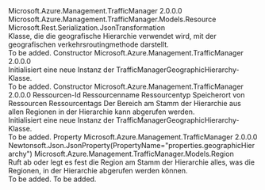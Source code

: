 <Type Name="TrafficManagerGeographicHierarchy" FullName="Microsoft.Azure.Management.TrafficManager.Models.TrafficManagerGeographicHierarchy">
  <TypeSignature Language="C#" Value="public class TrafficManagerGeographicHierarchy : Microsoft.Azure.Management.TrafficManager.Models.Resource" />
  <TypeSignature Language="ILAsm" Value=".class public auto ansi beforefieldinit TrafficManagerGeographicHierarchy extends Microsoft.Azure.Management.TrafficManager.Models.Resource" />
  <TypeSignature Language="DocId" Value="T:Microsoft.Azure.Management.TrafficManager.Models.TrafficManagerGeographicHierarchy" />
  <TypeSignature Language="VB.NET" Value="Public Class TrafficManagerGeographicHierarchy&#xA;Inherits Resource" />
  <TypeSignature Language="F#" Value="type TrafficManagerGeographicHierarchy = class&#xA;    inherit Resource" />
  <AssemblyInfo>
    <AssemblyName>Microsoft.Azure.Management.TrafficManager</AssemblyName>
    <AssemblyVersion>2.0.0.0</AssemblyVersion>
  </AssemblyInfo>
  <Base>
    <BaseTypeName>Microsoft.Azure.Management.TrafficManager.Models.Resource</BaseTypeName>
  </Base>
  <Interfaces />
  <Attributes>
    <Attribute>
      <AttributeName>Microsoft.Rest.Serialization.JsonTransformation</AttributeName>
    </Attribute>
  </Attributes>
  <Docs>
    <summary>
            Klasse, die die geografische Hierarchie verwendet wird, mit der geografischen verkehrsroutingmethode darstellt.
            </summary>
    <remarks>To be added.</remarks>
  </Docs>
  <Members>
    <Member MemberName=".ctor">
      <MemberSignature Language="C#" Value="public TrafficManagerGeographicHierarchy ();" />
      <MemberSignature Language="ILAsm" Value=".method public hidebysig specialname rtspecialname instance void .ctor() cil managed" />
      <MemberSignature Language="DocId" Value="M:Microsoft.Azure.Management.TrafficManager.Models.TrafficManagerGeographicHierarchy.#ctor" />
      <MemberSignature Language="VB.NET" Value="Public Sub New ()" />
      <MemberType>Constructor</MemberType>
      <AssemblyInfo>
        <AssemblyName>Microsoft.Azure.Management.TrafficManager</AssemblyName>
        <AssemblyVersion>2.0.0.0</AssemblyVersion>
      </AssemblyInfo>
      <Parameters />
      <Docs>
        <summary>
            Initialisiert eine neue Instanz der TrafficManagerGeographicHierarchy-Klasse.
            </summary>
        <remarks>To be added.</remarks>
      </Docs>
    </Member>
    <Member MemberName=".ctor">
      <MemberSignature Language="C#" Value="public TrafficManagerGeographicHierarchy (string id = null, string name = null, string type = null, string location = null, System.Collections.Generic.IDictionary&lt;string,string&gt; tags = null, Microsoft.Azure.Management.TrafficManager.Models.Region geographicHierarchy = null);" />
      <MemberSignature Language="ILAsm" Value=".method public hidebysig specialname rtspecialname instance void .ctor(string id, string name, string type, string location, class System.Collections.Generic.IDictionary`2&lt;string, string&gt; tags, class Microsoft.Azure.Management.TrafficManager.Models.Region geographicHierarchy) cil managed" />
      <MemberSignature Language="DocId" Value="M:Microsoft.Azure.Management.TrafficManager.Models.TrafficManagerGeographicHierarchy.#ctor(System.String,System.String,System.String,System.String,System.Collections.Generic.IDictionary{System.String,System.String},Microsoft.Azure.Management.TrafficManager.Models.Region)" />
      <MemberSignature Language="VB.NET" Value="Public Sub New (Optional id As String = null, Optional name As String = null, Optional type As String = null, Optional location As String = null, Optional tags As IDictionary(Of String, String) = null, Optional geographicHierarchy As Region = null)" />
      <MemberSignature Language="F#" Value="new Microsoft.Azure.Management.TrafficManager.Models.TrafficManagerGeographicHierarchy : string * string * string * string * System.Collections.Generic.IDictionary&lt;string, string&gt; * Microsoft.Azure.Management.TrafficManager.Models.Region -&gt; Microsoft.Azure.Management.TrafficManager.Models.TrafficManagerGeographicHierarchy" Usage="new Microsoft.Azure.Management.TrafficManager.Models.TrafficManagerGeographicHierarchy (id, name, type, location, tags, geographicHierarchy)" />
      <MemberType>Constructor</MemberType>
      <AssemblyInfo>
        <AssemblyName>Microsoft.Azure.Management.TrafficManager</AssemblyName>
        <AssemblyVersion>2.0.0.0</AssemblyVersion>
      </AssemblyInfo>
      <Parameters>
        <Parameter Name="id" Type="System.String" />
        <Parameter Name="name" Type="System.String" />
        <Parameter Name="type" Type="System.String" />
        <Parameter Name="location" Type="System.String" />
        <Parameter Name="tags" Type="System.Collections.Generic.IDictionary&lt;System.String,System.String&gt;" />
        <Parameter Name="geographicHierarchy" Type="Microsoft.Azure.Management.TrafficManager.Models.Region" />
      </Parameters>
      <Docs>
        <param name="id">Ressourcen-Id</param>
        <param name="name">Ressourcenname</param>
        <param name="type">Ressourcentyp</param>
        <param name="location">Speicherort von Ressourcen</param>
        <param name="tags">Ressourcentags</param>
        <param name="geographicHierarchy">Der Bereich am Stamm der Hierarchie aus allen Regionen in der Hierarchie kann abgerufen werden.</param>
        <summary>
            Initialisiert eine neue Instanz der TrafficManagerGeographicHierarchy-Klasse.
            </summary>
        <remarks>To be added.</remarks>
      </Docs>
    </Member>
    <Member MemberName="GeographicHierarchy">
      <MemberSignature Language="C#" Value="public Microsoft.Azure.Management.TrafficManager.Models.Region GeographicHierarchy { get; set; }" />
      <MemberSignature Language="ILAsm" Value=".property instance class Microsoft.Azure.Management.TrafficManager.Models.Region GeographicHierarchy" />
      <MemberSignature Language="DocId" Value="P:Microsoft.Azure.Management.TrafficManager.Models.TrafficManagerGeographicHierarchy.GeographicHierarchy" />
      <MemberSignature Language="VB.NET" Value="Public Property GeographicHierarchy As Region" />
      <MemberSignature Language="F#" Value="member this.GeographicHierarchy : Microsoft.Azure.Management.TrafficManager.Models.Region with get, set" Usage="Microsoft.Azure.Management.TrafficManager.Models.TrafficManagerGeographicHierarchy.GeographicHierarchy" />
      <MemberType>Property</MemberType>
      <AssemblyInfo>
        <AssemblyName>Microsoft.Azure.Management.TrafficManager</AssemblyName>
        <AssemblyVersion>2.0.0.0</AssemblyVersion>
      </AssemblyInfo>
      <Attributes>
        <Attribute>
          <AttributeName>Newtonsoft.Json.JsonProperty(PropertyName="properties.geographicHierarchy")</AttributeName>
        </Attribute>
      </Attributes>
      <ReturnValue>
        <ReturnType>Microsoft.Azure.Management.TrafficManager.Models.Region</ReturnType>
      </ReturnValue>
      <Docs>
        <summary>
            Ruft ab oder legt es fest die Region am Stamm der Hierarchie alles, was die Regionen, in der Hierarchie abgerufen werden können.
            </summary>
        <value>To be added.</value>
        <remarks>To be added.</remarks>
      </Docs>
    </Member>
  </Members>
</Type>